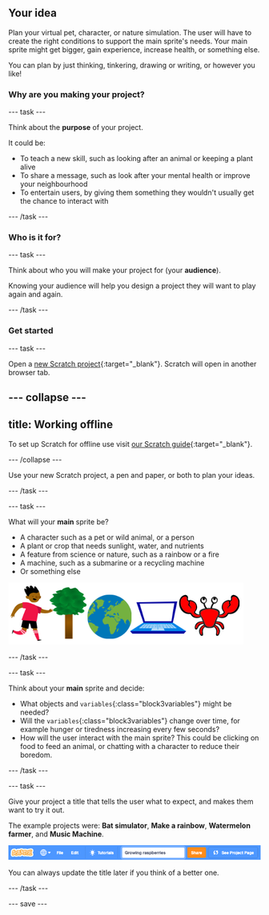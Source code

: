 ## Your idea

Plan your virtual pet, character, or nature simulation. The user will have to create the right conditions to support the main sprite's needs. Your main sprite might get bigger, gain experience, increase health, or something else.

You can plan by just thinking, tinkering, drawing or writing, or however you like! 

### Why are you making your project?

--- task ---

Think about the **purpose** of your project. 

It could be:
- To teach a new skill, such as looking after an animal or keeping a plant alive
- To share a message, such as look after your mental health or improve your neighbourhood
- To entertain users, by giving them something they wouldn't usually get the chance to interact with

--- /task ---

### Who is it for?

--- task ---

Think about who you will make your project for (your **audience**). 

Knowing your audience will help you design a project they will want to play again and again.

--- /task ---

### Get started

--- task ---

Open a [new Scratch project](http://rpf.io/scratch-new){:target="_blank"}. Scratch will open in another browser tab.

--- collapse ---
---
title: Working offline
---

To set up Scratch for offline use visit [our Scratch guide](https://projects.raspberrypi.org/en/projects/getting-started-scratch/1){:target="_blank"}.

--- /collapse ---

Use your new Scratch project, a pen and paper, or both to plan your ideas.

--- /task ---

--- task ---

What will your **main** sprite be? 
+ A character such as a pet or wild animal, or a person
+ A plant or crop that needs sunlight, water, and nutrients
+ A feature from science or nature, such as a rainbow or a fire
+ A machine, such as a submarine or a recycling machine
+ Or something else

![Some examples of sprites that could be used; a crab, a tree, the world, a laptop.](images/sprite-examples.png)

--- /task ---

--- task ---

Think about your **main** sprite and decide:

+ What objects and `variables`{:class="block3variables"} might be needed?
+ Will the `variables`{:class="block3variables"} change over time, for example hunger or tiredness increasing every few seconds?
+ How will the user interact with the main sprite? This could be clicking on food to feed an animal, or chatting with a character to reduce their boredom.

--- /task ---

--- task ---

Give your project a title that tells the user what to expect, and makes them want to try it out.

The example projects were: **Bat simulator**, **Make a rainbow**, **Watermelon farmer**, and **Music Machine**.

![The Scratch menu bar with project name title filled in.](images/project-name.png)

You can always update the title later if you think of a better one.

--- /task ---

--- save ---
